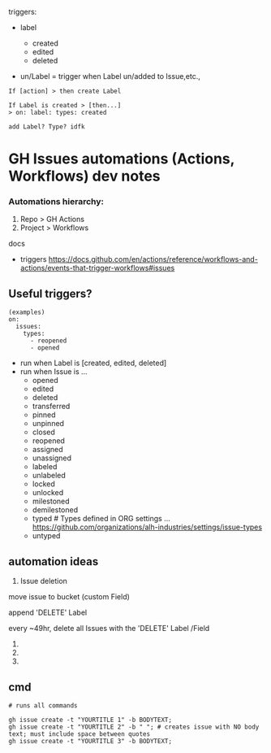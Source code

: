triggers: 

- label
  - created
  - edited
  - deleted

- un/Label = trigger when Label un/added to Issue,etc., 

```
If [action] > then create Label

If Label is created > [then...]
> on: label: types: created

add Label? Type? idfk
```

# GH Issues automations (Actions, Workflows) dev notes

### Automations hierarchy: 

1. Repo > GH Actions
2. Project > Workflows

docs

- triggers https://docs.github.com/en/actions/reference/workflows-and-actions/events-that-trigger-workflows#issues



## Useful triggers? 

```
(examples)
on:
  issues:
    types:
      - reopened
      - opened
```

- run when Label is [created, edited, deleted] 
- run when Issue is ...
  - opened
  - edited
  - deleted
  - transferred
  - pinned
  - unpinned
  - closed
  - reopened
  - assigned
  - unassigned
  - labeled
  - unlabeled
  - locked
  - unlocked
  - milestoned
  - demilestoned
  - typed      # Types defined in ORG settings ... https://github.com/organizations/alh-industries/settings/issue-types
  - untyped


## automation ideas

1. Issue deletion

move issue to bucket (custom Field) 

append 'DELETE' Label

every ~49hr, delete all Issues with the 'DELETE' Label /Field


1. 
1. 
2.  




## cmd

```
# runs all commands 

gh issue create -t "YOURTITLE 1" -b BODYTEXT;  
gh issue create -t "YOURTITLE 2" -b " "; # creates issue with NO body text; must include space between quotes 
gh issue create -t "YOURTITLE 3" -b BODYTEXT;

```
